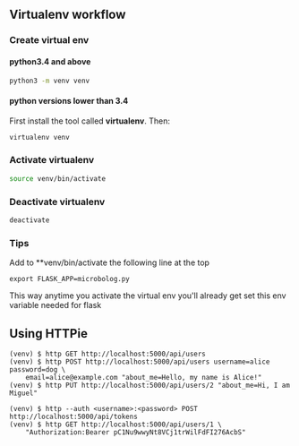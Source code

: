 ## Virtualenv workflow

### Create virtual env

#### python3.4 and above
```bash
python3 -m venv venv
```

#### python versions lower than 3.4
First install the tool called **virtualenv**.
Then:
```bash
virtualenv venv
```

### Activate virtualenv
```bash
source venv/bin/activate
```

### Deactivate virtualenv
```bash
deactivate
```

### Tips
Add to **venv/bin/activate the following line at the top

```
export FLASK_APP=microbolog.py
```

This way anytime you activate the virtual env you'll already get set this
env variable needed for flask


## Using HTTPie

```
(venv) $ http GET http://localhost:5000/api/users
(venv) $ http POST http://localhost:5000/api/users username=alice password=dog \
    email=alice@example.com "about_me=Hello, my name is Alice!"
(venv) $ http PUT http://localhost:5000/api/users/2 "about_me=Hi, I am Miguel"

(venv) $ http --auth <username>:<password> POST http://localhost:5000/api/tokens
(venv) $ http GET http://localhost:5000/api/users/1 \
    "Authorization:Bearer pC1Nu9wwyNt8VCj1trWilFdFI276AcbS"
```